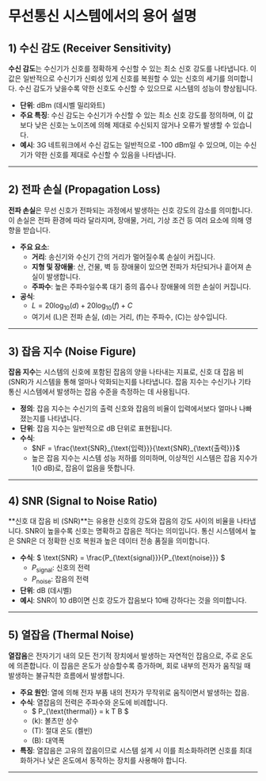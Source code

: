 # 무선통신 시스템에서의 용어 설명

## 1) **수신 감도 (Receiver Sensitivity)**

**수신 감도**는 수신기가 신호를 정확하게 수신할 수 있는 최소 신호 강도를 나타냅니다. 이 값은 일반적으로 수신기가 신뢰성 있게 신호를 복원할 수 있는 신호의 세기를 의미합니다. 수신 감도가 낮을수록 약한 신호도 수신할 수 있으므로 시스템의 성능이 향상됩니다.

- **단위**: dBm (데시벨 밀리와트)
- **주요 특징**: 수신 감도는 수신기가 수신할 수 있는 최소 신호 강도를 정의하며, 이 값보다 낮은 신호는 노이즈에 의해 제대로 수신되지 않거나 오류가 발생할 수 있습니다.
- **예시**: 3G 네트워크에서 수신 감도는 일반적으로 -100 dBm일 수 있으며, 이는 수신기가 약한 신호를 제대로 수신할 수 있음을 나타냅니다.

---

## 2) **전파 손실 (Propagation Loss)**

**전파 손실**은 무선 신호가 전파되는 과정에서 발생하는 신호 강도의 감소를 의미합니다. 이 손실은 전파 환경에 따라 달라지며, 장애물, 거리, 기상 조건 등 여러 요소에 의해 영향을 받습니다.

- **주요 요소**:
  - **거리**: 송신기와 수신기 간의 거리가 멀어질수록 손실이 커집니다.
  - **지형 및 장애물**: 산, 건물, 벽 등 장애물이 있으면 전파가 차단되거나 흩어져 손실이 발생합니다.
  - **주파수**: 높은 주파수일수록 대기 중의 흡수나 장애물에 의한 손실이 커집니다.
- **공식**: 
  - $L = 20 \log_{10}(d) + 20 \log_{10}(f) + C$
  - 여기서 \(L\)은 전파 손실, \(d\)는 거리, \(f\)는 주파수, \(C\)는 상수입니다.

---

## 3) **잡음 지수 (Noise Figure)**

**잡음 지수**는 시스템의 신호에 포함된 잡음의 양을 나타내는 지표로, 신호 대 잡음 비(SNR)가 시스템을 통해 얼마나 악화되는지를 나타냅니다. 잡음 지수는 수신기나 기타 통신 시스템에서 발생하는 잡음 수준을 측정하는 데 사용됩니다.

- **정의**: 잡음 지수는 수신기의 출력 신호와 잡음의 비율이 입력에서보다 얼마나 나빠졌는지를 나타냅니다.
- **단위**: 잡음 지수는 일반적으로 dB 단위로 표현됩니다.
- **수식**:
  - $NF = \frac{\text{SNR}_{\text{입력}}}{\text{SNR}_{\text{출력}}}$
  - 높은 잡음 지수는 시스템 성능 저하를 의미하며, 이상적인 시스템은 잡음 지수가 1(0 dB)로, 잡음이 없음을 뜻합니다.

---

## 4) **SNR (Signal to Noise Ratio)**

**신호 대 잡음 비 (SNR)**는 유용한 신호의 강도와 잡음의 강도 사이의 비율을 나타냅니다. SNR이 높을수록 신호는 명확하고 잡음은 적다는 의미입니다. 통신 시스템에서 높은 SNR은 더 정확한 신호 복원과 높은 데이터 전송 품질을 의미합니다.

- **수식**:
  $
  \text{SNR} = \frac{P_{\text{signal}}}{P_{\text{noise}}}
  $
  - $P_{\text{signal}}$: 신호의 전력
  - $P_{\text{noise}}$: 잡음의 전력
- **단위**: dB (데시벨)
- **예시**: SNR이 10 dB이면 신호 강도가 잡음보다 10배 강하다는 것을 의미합니다.

---

## 5) **열잡음 (Thermal Noise)**

**열잡음**은 전자기기 내의 모든 전기적 장치에서 발생하는 자연적인 잡음으로, 주로 온도에 의존합니다. 이 잡음은 온도가 상승할수록 증가하며, 회로 내부의 전자가 움직일 때 발생하는 불규칙한 흐름에서 발생합니다.

- **주요 원인**: 열에 의해 전자 부품 내의 전자가 무작위로 움직이면서 발생하는 잡음.
- **수식**: 열잡음의 전력은 주파수와 온도에 비례합니다.
  - $
  P_{\text{thermal}} = k T B
  $
  - \(k\): 볼츠만 상수
  - \(T\): 절대 온도 (켈빈)
  - \(B\): 대역폭
- **특징**: 열잡음은 고유의 잡음이므로 시스템 설계 시 이를 최소화하려면 신호를 최대화하거나 낮은 온도에서 동작하는 장치를 사용해야 합니다.

---
